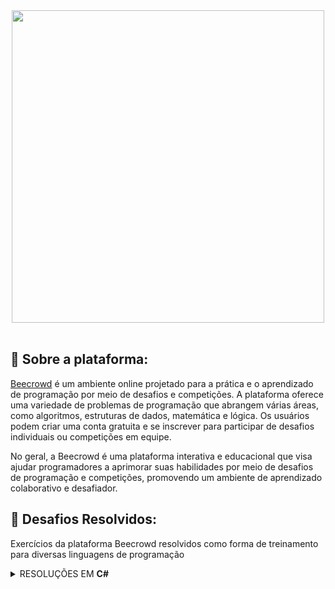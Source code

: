 <div align="center">
  <a href="https://www.beecrowd.com.br">
    <img src="https://github.com/monzadrifteiro/2023_BEECROWD/assets/93940387/a8dd0690-3158-44ba-a5ce-3d21e32adb73" width="500">
  </a>
</div>

<br>

## 🐝 Sobre a plataforma:

<a href="https://www.beecrowd.com.br/judge/en/login">Beecrowd</a> é um ambiente online projetado para a prática e o aprendizado de programação por meio de desafios e competições. A plataforma oferece uma variedade de problemas de programação que abrangem várias áreas, como algoritmos, estruturas de dados, matemática e lógica. Os usuários podem criar uma conta gratuita e se inscrever para participar de desafios individuais ou competições em equipe.

No geral, a Beecrowd é uma plataforma interativa e educacional que visa ajudar programadores a aprimorar suas habilidades por meio de desafios de programação e competições, promovendo um ambiente de aprendizado colaborativo e desafiador.

## 🎯 Desafios Resolvidos:

Exercícios da plataforma Beecrowd resolvidos como forma de treinamento para diversas linguagens de programação

<details>
  <summary>RESOLUÇÕES EM <b>C#<b></summary>
  <ul>
    <a href="https://github.com/monzadrifteiro/2023_BEECROWD/blob/main/C%23/1040.cs">
      <li>1040 - Média 3</li>
    </a>
    <a href="https://github.com/monzadrifteiro/2023_BEECROWD/blob/main/C%23/1041.cs">
      <li>1041 - Coordenadas de um Ponto</li>
    </a>
    <a href="https://github.com/monzadrifteiro/2023_BEECROWD/blob/main/C%23/1042.cs">
      <li>1042 - Sort Simples</li>
    </a>
    <a href="https://github.com/monzadrifteiro/2023_BEECROWD/blob/main/C%23/1043.cs">
      <li>1043 - Triângulo</li>
    </a>
    <a href="https://github.com/monzadrifteiro/2023_BEECROWD/blob/main/C%23/1045.cs">
      <li>1045 - Tipos de Triângulos</li>
    </a>
    <a href="https://github.com/monzadrifteiro/2023_BEECROWD/blob/main/C%23/1046.cs">
      <li>1046 - Tempo de Jogo</li>
    </a>
    <a href="https://github.com/monzadrifteiro/2023_BEECROWD/blob/main/C%23/1048.cs">
      <li>1048 - Aumento de Salário</li>
    </a>
    <a href="https://github.com/monzadrifteiro/2023_BEECROWD/blob/main/C%23/1051.cs">
      <li>1051 - Imposto de Renda</li>
    </a>
    <a href="https://github.com/monzadrifteiro/2023_BEECROWD/blob/main/C%23/1061.cs">
      <li>1061 - Tempo de um Evento</li>
    </a>
    <a href="https://github.com/monzadrifteiro/2023_BEECROWD/blob/main/C%23/1073.cs">
      <li>1073 - Quadrado de Pares</li>
    </a>
    <a href="https://github.com/monzadrifteiro/2023_BEECROWD/blob/main/C%23/1075.cs">
      <li>1075 - Resto 2</li>
    </a>
    <a href="https://github.com/monzadrifteiro/2023_BEECROWD/blob/main/C%23/1079.cs">
      <li>1079 - Médias Ponderadas</li>
    </a>
  </ul>
</details>

